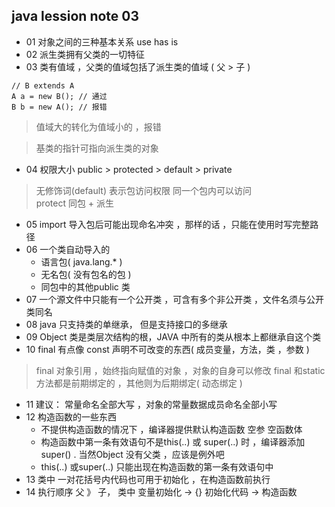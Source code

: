 ## java lession note 03 

* 01  对象之间的三种基本关系 use has is 
* 02  派生类拥有父类的一切特征
* 03  类有值域 ，父类的值域包括了派生类的值域 ( 父 > 子 )
```
// B extends A
A a = new B(); // 通过
B b = new A(); // 报错
```
> 值域大的转化为值域小的 ，报错 

> 基类的指针可指向派生类的对象

* 04  权限大小 public > protected > default > private    <br> 
> 无修饰词(default) 表示包访问权限 同一个包内可以访问 <br>
> protect 同包 + 派生 <br>

* 05  import 导入包后可能出现命名冲突 ，那样的话 ，只能在使用时写完整路径
* 06  一个类自动导入的
   *  语言包( java.lang.* )
   *  无名包( 没有包名的包 )
   *  同包中的其他public 类
* 07  一个源文件中只能有一个公开类 ，可含有多个非公开类 ，文件名须与公开类同名
* 08  java 只支持类的单继承， 但是支持接口的多继承
* 09  Object 类是类层次结构的根，JAVA 中所有的类从根本上都继承自这个类
* 10  final 有点像 const 声明不可改变的东西( 成员变量，方法，类 ，参数 ) 
> final 对象引用 ，始终指向赋值的对象 ，对象的自身可以修改
> final 和static 方法都是前期绑定的 ，其他则为后期绑定( 动态绑定 ) 

* 11  建议： 常量命名全部大写 ，对象的常量数据成员命名全部小写
* 12  构造函数的一些东西
   *  不提供构造函数的情况下 ，编译器提供默认构造函数 空参 空函数体
   *  构造函数中第一条有效语句不是this(..) 或 super(..) 时 ，编译器添加super() . 当然Object 没有父类 ，应该是例外吧
   *  this(..) 或super(..) 只能出现在构造函数的第一条有效语句中
* 13  类中 一对花括号内代码也可用于初始化 ，在构造函数前执行
* 14  执行顺序 父 》 子， 类中 变量初始化 -> {} 初始化代码 -> 构造函数
